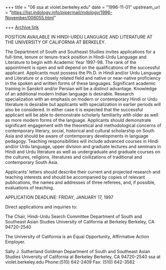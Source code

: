 +++
title = "06 ssa at violet.berkeley.edu"
date = "1996-11-01"
upstream_url = "https://list.indology.info/pipermail/indology/1996-November/006055.html"

+++
[Archive link](https://list.indology.info/pipermail/indology/1996-November/006055.html)


POSITION AVAILABLE IN HINDI-URDU LANGUAGE AND LITERATURE
AT THE UNIVERSITY OF CALIFORNIA AT BERKELEY.

 The Department of South and Southeast Studies invites applications for a
full-time, tenure or tenure-track position in Hindi-Urdu Language and
Literature to begin with Academic Year 1997-98. The rank of the appointment
is open and will depend on the qualifications of the successful applicant.
Applicants must possess the Ph.D. in Hindi and/or Urdu Language and
Literature or a closely related field and native or near-native proficiency
in the spoken and written forms of these languages. Significant academic
training in Sanskrit and/or Persian will be a distinct advantage. Knowledge
of an additional modern Indian language is desirable. Research
specialization with an emphasis on modern or contemporary Hindi or Urdu
literature is desirable but applicants with  specialization in earlier
periods will also be considered. In either case it is expected that the
successful applicant will be able to demonstrate scholarly familiarity with
older as well as more modern forms of the language. Applicants should
demonstrate significant engagement with the theoretical and methodological
concerns of contemporary literary, social, historical and cultural
scholarship on South Asia and should be aware of contemporary developments
in language pedagogy. Teaching responsibilities will include advanced
courses in Hindi and/or Urdu language, upper division and graduate lectures
and seminars in Hindi and Urdu literature as well as undergraduate and
graduate courses on the cultures, religions, literatures and civilizations
of traditional and contemporary South Asia.

Applicants' letters should describe their current and projected research
and teaching interests and should be accompanied by copies of relevant
publications, the names and addresses of three referees, and, if possible,
evaluations of teaching.

APPLICATION DEADLINE: FRIDAY, JANUARY 17, 1997

Direct applications and inquiries to:

The Chair,
Hindi-Urdu Search Committee
Department of South and Southeast Asian Studies
University of California at Berkeley
Berkeley, CA 94720-2540

The University of California is an Equal Opportunity, Affirmative Action
Employer.

Sally J. Sutherland Goldman
Department of South and Southeast Asian Studies
University of California at Berkeley
Berkeley, CA 94720-2540
ssa at violet.berkeley.edu
Phone:(510) 642-2409
Fax:   (510) 642-3582







